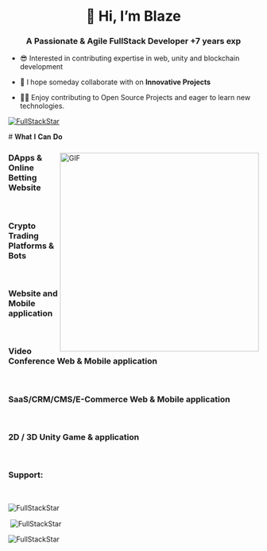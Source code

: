 <h1 align="center" dir="auto">👋 Hi, I’m Blaze</h1>

<p align="center">
  <h3 align="center">A Passionate & Agile FullStack Developer +7 years exp</h3>

- 😎 Interested in contributing expertise in web, unity and blockchain development

- 👯 I hope someday collaborate with on **Innovative Projects**

- 👨‍💻 Enjoy contributing to Open Source Projects and eager to learn new technologies. 

</p>

<p align="left"> <a href="https://github.com/SManOlaf38"><img src="https://github-profile-trophy.vercel.app/?username=germdz" alt="FullStackStar" /></a> </p>
# 𝐖𝐡𝐚𝐭 𝐈 𝐂𝐚𝐧 𝐃𝐨

<div>
  <img align="right" alt="GIF" src="https://github.com/abhisheknaiidu/abhisheknaiidu/blob/master/code.gif?raw=true" width="400" />

  ### DApps & Online Betting Website
  <br />

  ### Crypto Trading Platforms & Bots
  <br />

  ### Website and Mobile application
  <br />

  ### Video Conference Web & Mobile application
  <br />
  
  ### SaaS/CRM/CMS/E-Commerce Web & Mobile application
  <br />
  
  ### 2D / 3D Unity Game & application
  <br />

</div>

<h3 align="left">Support:</h3>
<br>

<p><img align="left" src="https://github-readme-stats.vercel.app/api/top-langs?username=germdz&show_icons=true&locale=en&layout=compact" alt="FullStackStar" /></p> <br>

<p>&nbsp;<img align="center" src="https://github-readme-stats.vercel.app/api?username=FullStackStar&show_icons=true&locale=en" alt="FullStackStar" /></p>

<p><img align="center" src="https://github-readme-streak-stats.herokuapp.com/?user=FullStackStar&" alt="FullStackStar" /></p>
